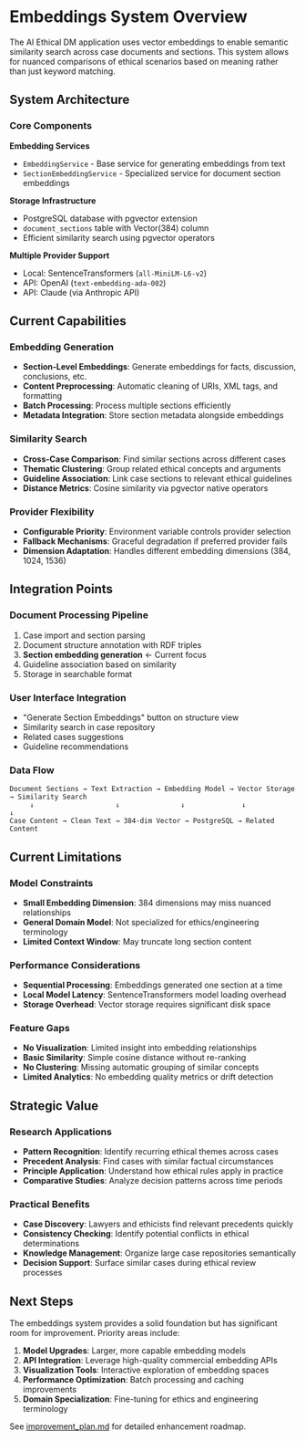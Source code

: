 # Embeddings System Overview

The AI Ethical DM application uses vector embeddings to enable semantic similarity search across case documents and sections. This system allows for nuanced comparisons of ethical scenarios based on meaning rather than just keyword matching.

## System Architecture

### Core Components

**Embedding Services**
- `EmbeddingService` - Base service for generating embeddings from text
- `SectionEmbeddingService` - Specialized service for document section embeddings

**Storage Infrastructure**
- PostgreSQL database with pgvector extension
- `document_sections` table with Vector(384) column
- Efficient similarity search using pgvector operators

**Multiple Provider Support**
- Local: SentenceTransformers (`all-MiniLM-L6-v2`)
- API: OpenAI (`text-embedding-ada-002`) 
- API: Claude (via Anthropic API)

## Current Capabilities

### Embedding Generation
- **Section-Level Embeddings**: Generate embeddings for facts, discussion, conclusions, etc.
- **Content Preprocessing**: Automatic cleaning of URIs, XML tags, and formatting
- **Batch Processing**: Process multiple sections efficiently
- **Metadata Integration**: Store section metadata alongside embeddings

### Similarity Search
- **Cross-Case Comparison**: Find similar sections across different cases
- **Thematic Clustering**: Group related ethical concepts and arguments
- **Guideline Association**: Link case sections to relevant ethical guidelines
- **Distance Metrics**: Cosine similarity via pgvector native operators

### Provider Flexibility
- **Configurable Priority**: Environment variable controls provider selection
- **Fallback Mechanisms**: Graceful degradation if preferred provider fails
- **Dimension Adaptation**: Handles different embedding dimensions (384, 1024, 1536)

## Integration Points

### Document Processing Pipeline
1. Case import and section parsing
2. Document structure annotation with RDF triples
3. **Section embedding generation** ← Current focus
4. Guideline association based on similarity
5. Storage in searchable format

### User Interface Integration
- "Generate Section Embeddings" button on structure view
- Similarity search in case repository
- Related cases suggestions
- Guideline recommendations

### Data Flow
```
Document Sections → Text Extraction → Embedding Model → Vector Storage → Similarity Search
     ↓                    ↓               ↓              ↓              ↓
Case Content → Clean Text → 384-dim Vector → PostgreSQL → Related Content
```

## Current Limitations

### Model Constraints
- **Small Embedding Dimension**: 384 dimensions may miss nuanced relationships
- **General Domain Model**: Not specialized for ethics/engineering terminology
- **Limited Context Window**: May truncate long section content

### Performance Considerations
- **Sequential Processing**: Embeddings generated one section at a time
- **Local Model Latency**: SentenceTransformers model loading overhead
- **Storage Overhead**: Vector storage requires significant disk space

### Feature Gaps
- **No Visualization**: Limited insight into embedding relationships
- **Basic Similarity**: Simple cosine distance without re-ranking
- **No Clustering**: Missing automatic grouping of similar concepts
- **Limited Analytics**: No embedding quality metrics or drift detection

## Strategic Value

### Research Applications
- **Pattern Recognition**: Identify recurring ethical themes across cases
- **Precedent Analysis**: Find cases with similar factual circumstances
- **Principle Application**: Understand how ethical rules apply in practice
- **Comparative Studies**: Analyze decision patterns across time periods

### Practical Benefits
- **Case Discovery**: Lawyers and ethicists find relevant precedents quickly
- **Consistency Checking**: Identify potential conflicts in ethical determinations
- **Knowledge Management**: Organize large case repositories semantically
- **Decision Support**: Surface similar cases during ethical review processes

## Next Steps

The embeddings system provides a solid foundation but has significant room for improvement. Priority areas include:

1. **Model Upgrades**: Larger, more capable embedding models
2. **API Integration**: Leverage high-quality commercial embedding APIs  
3. **Visualization Tools**: Interactive exploration of embedding spaces
4. **Performance Optimization**: Batch processing and caching improvements
5. **Domain Specialization**: Fine-tuning for ethics and engineering terminology

See [improvement_plan.md](improvement_plan.md) for detailed enhancement roadmap.